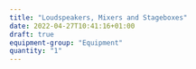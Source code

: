 ```yaml
---
title: "Loudspeakers, Mixers and Stageboxes"
date: 2022-04-27T10:41:16+01:00
draft: true
equipment-group: "Equipment"
quantity: "1"
---
```


